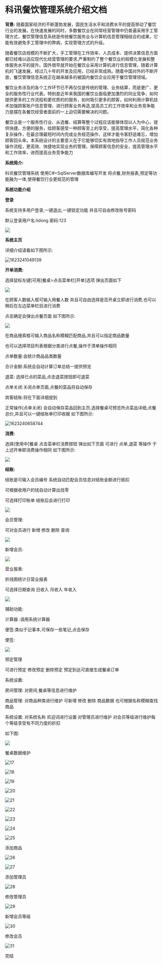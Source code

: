 # 科讯餐饮管理系统介绍文档

**背景:**
		随着国家经济的不断蓬勃发展，国民生活水平和消费水平的提高带动了餐饮行业的发展。在快速发展的同时，多数餐饮业在同常经营管理中仍普遍采用手工管理方式，餐饮管理信息系统是传统餐饮服务业与计算机信息管理相结合的成果，它能有效避免手工管理中的弊病，实现管理方式的升级。

​		随着餐饮店规模的不断扩大，手工管理在工作效率、人员成本、提供决策信息方面都已经难以适应现代化经营管理的要求,严重制约了整个餐饮业的规模化发展和整体服务水平的提升。国外很早就开始在餐饮业采用计算机进行信息管理，随着计算机的飞速发展，经过几十年的开发及应用，已经非常成熟。随着中国对外的不断开放，餐饮管理信息系统正在越来越多的被国内餐饮企业应用于餐饮管理领域。

​		餐饮业务涉及的各个工作环节已不再仅仅是传统的管理、业务结算，而是更广、更全的服务性行业代表。特别是近年来我国的餐饮业面临更加激烈的同业竞争，如何提供更多的工作流程和更优质的的服务，如何吸引更多的顾客，如何利用计算机技术加强顾客账户信息管理、进行顾客业务再造,提高员工的工作效率和业务竞争能力是摆在各餐饮经营者面前的一上迫切需要解决的问题。

​		餐饮业是一个服务性行业、从选餐、结算等整个过程应该能够体现以人为中心，提供快捷、方便的服务，给顾客感受一种顾客至上的享受，提高管理水平，简化各种复杂操作，在最合理最短时间内完成业务规范操作，这样才能令客舒适难忘，增加顾客回头率。本系统设计的主要意义在于它能够切实有效地指导工作人员规范业务操作流程，更高效、快捷地实现业务的管理，保障顾客信息的安全，提高管理水平和工作效率，进而提高业务竞争能力

**系统简介:**

科讯餐饮管理系统 使用C#+SqlServer数据库编写开发 将点餐,财务报表,预定等功能融为一体,使得餐饮行业更规范的管理

**系统功能介绍**

**登录**

系统支持多用户登录,一键退出,一键锁定功能 并且可自由修改账号密码

默认登录用户名:lidong  密码:123

![](images/%E7%99%BB%E5%BD%95-1623239592194.png)



**系统主页**

详细介绍请看如下图所示:

![1623241049139](images/1623241049139.png)



**开单消费:**

选择鼠标左键[可用]餐桌>点击菜单栏[开单]选项 弹出页面如下

![](images/3.png)

在顾客人数输入框可输入用餐人数 并且可自由选择是否开桌立即进行消费,也可以稍后在左边菜单栏目进行消费

点击确定会弹出点餐页面 如下图所示:

![](images/4.png)

在商品搜索框可输入商品名称模糊匹配商品,并且可以指定商品数量

也可以选择项目列表根据分类进行点餐,操作于清单操作相同

点单数量:会统计商品品类数量

合计金额:系统会自动计算订单总结一提供预览

退菜: 选择已点的菜品,点击退菜按钮即可退菜

点单关闭:关闭点单页面,点餐的菜品将自动保存

宾客结账:将在下面详细提到

正常操作[点单关闭] 会自动保存菜品回到主页,选择餐桌可预览所点菜品详细,点餐总价,并且可以一键结账单打印收据 如下图所示:

![1623240658744](images/1623240658744.png)



**消费:**

选择[使用中]餐桌 点击菜单栏消费按钮 弹出如下页面 可进行 点单,退菜 等操作 于上述开单即消费操作相同 如下图所示:

![](images/4-1623241504126.png)



**结账:**

结账是可输入会员编号 系统自动匹配会员信息对结账金额进行抵扣

可根据收用户的钱自动计算出找零

可选择打印账单 结账后会进行打印

![](images/6.png)



会员管理:

可对会员进行 新增  修改  删除  查询

![](images/8.png)

新增会员:

![](images/9.png)

营业报表:

折线图统计日营业报表

可选择日期查询 日收入  月收入  年收入

![](images/12.png)

辅助功能:

计算器 :调用系统计算器

 便签:类似于记事本,可保存一些笔记,点击保存

便签:

![](images/14.png)

预定管理

可进行预定  修改预定  删除预定   预定到达可直接生成餐桌订单



系统设置:

房间管理: 对房间,餐桌等信息进行维护

商品管理: 对商品种类进行维护  可新增  修改  删除  商品数据  也可根据名称模糊查找商品

系统设置:  对系统名称  欢迎词进行设置    对管理员进行维护   对会员等级进行维护每个等级享受有不同力度的折扣

如下图:

![](images/16.png)

餐桌数据维护

![17](images/17.png)

![18](images/18.png)

![19](images/19.png)

![20](images/20.png)

![21](images/21.png)

![22](images/22.png)

![23](images/23.png)

![24](images/24.png)

![25](images/25.png)

添加商品

![26](images/26.png)

![27](images/27.png)

添加管理员

![28](images/28.png)

修改管理员

![29](images/29.png)

新增会员等级

![30](images/30.png)

修改会员

![31](images/31.png)



完结